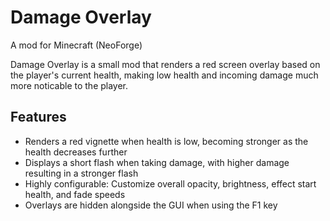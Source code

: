 # Damage Overlay
A mod for Minecraft (NeoForge)

Damage Overlay is a small mod that renders a red screen overlay based on the player's current health, making low health and incoming damage much more noticable to the player.

## Features

 - Renders a red vignette when health is low, becoming stronger as the health decreases further
 - Displays a short flash when taking damage, with higher damage resulting in a stronger flash
 - Highly configurable: Customize overall opacity, brightness, effect start health, and fade speeds
 - Overlays are hidden alongside the GUI when using the F1 key

